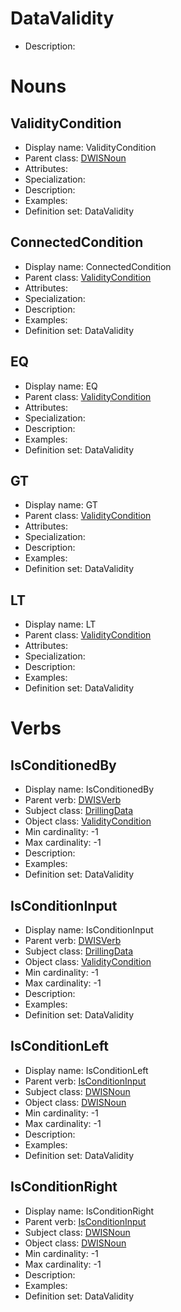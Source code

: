 # DataValidity<!-- DEFINITION SET HEADER -->
- Description: 
# Nouns
## ValidityCondition <!-- NOUN -->
- Display name: ValidityCondition
- Parent class: [DWISNoun](#./DWISSemantics.md#DWISNoun)
- Attributes:
- Specialization:
- Description: 
- Examples:
- Definition set: DataValidity
## ConnectedCondition <!-- NOUN -->
- Display name: ConnectedCondition
- Parent class: [ValidityCondition](#./DataValidity.md#ValidityCondition)
- Attributes:
- Specialization:
- Description: 
- Examples:
- Definition set: DataValidity
## EQ <!-- NOUN -->
- Display name: EQ
- Parent class: [ValidityCondition](#./DataValidity.md#ValidityCondition)
- Attributes:
- Specialization:
- Description: 
- Examples:
- Definition set: DataValidity
## GT <!-- NOUN -->
- Display name: GT
- Parent class: [ValidityCondition](#./DataValidity.md#ValidityCondition)
- Attributes:
- Specialization:
- Description: 
- Examples:
- Definition set: DataValidity
## LT <!-- NOUN -->
- Display name: LT
- Parent class: [ValidityCondition](#./DataValidity.md#ValidityCondition)
- Attributes:
- Specialization:
- Description: 
- Examples:
- Definition set: DataValidity
# Verbs
## IsConditionedBy <!-- VERB -->
- Display name: IsConditionedBy
- Parent verb: [DWISVerb](#./.md#DWISVerb)
- Subject class: [DrillingData](#./DrillingDataSemantics.md#DrillingData)
- Object class: [ValidityCondition](#./DataValidity.md#ValidityCondition)
- Min cardinality: -1
- Max cardinality: -1
- Description: 
- Examples: 
- Definition set: DataValidity
## IsConditionInput <!-- VERB -->
- Display name: IsConditionInput
- Parent verb: [DWISVerb](#./.md#DWISVerb)
- Subject class: [DrillingData](#./DrillingDataSemantics.md#DrillingData)
- Object class: [ValidityCondition](#./DataValidity.md#ValidityCondition)
- Min cardinality: -1
- Max cardinality: -1
- Description: 
- Examples: 
- Definition set: DataValidity
## IsConditionLeft <!-- VERB -->
- Display name: IsConditionLeft
- Parent verb: [IsConditionInput](#./DataValidity.md#IsConditionInput)
- Subject class: [DWISNoun](#./DWISSemantics.md#DWISNoun)
- Object class: [DWISNoun](#./DWISSemantics.md#DWISNoun)
- Min cardinality: -1
- Max cardinality: -1
- Description: 
- Examples: 
- Definition set: DataValidity
## IsConditionRight <!-- VERB -->
- Display name: IsConditionRight
- Parent verb: [IsConditionInput](#./DataValidity.md#IsConditionInput)
- Subject class: [DWISNoun](#./DWISSemantics.md#DWISNoun)
- Object class: [DWISNoun](#./DWISSemantics.md#DWISNoun)
- Min cardinality: -1
- Max cardinality: -1
- Description: 
- Examples: 
- Definition set: DataValidity
